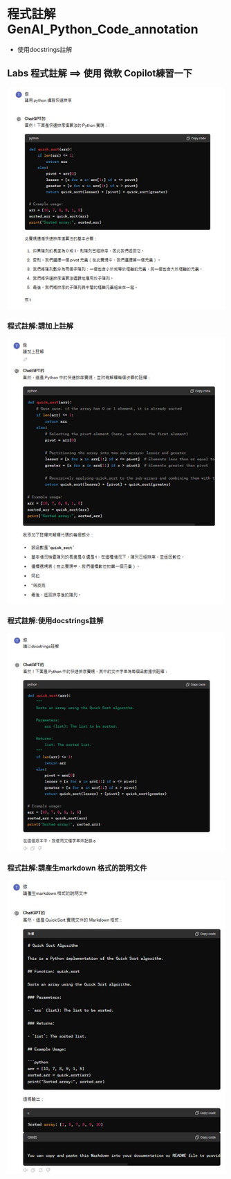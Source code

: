# 程式註解 GenAI_Python_Code_annotation
- 使用docstrings註解

## Labs 程式註解 ==> 使用 微軟  Copilot練習一下

![ChatGPT_PYTHON_QuickSort_1.JPG](../pics/ChatGPT_PYTHON_QuickSort_1.JPG)

### 程式註解:請加上註解
![ChatGPT_PYTHON_QuickSort_2.JPG](../pics/ChatGPT_PYTHON_QuickSort_2.JPG)

### 程式註解:使用docstrings註解 
![ChatGPT_PYTHON_QuickSort_3.JPG](../pics/ChatGPT_PYTHON_QuickSort_3.JPG)

### 程式註解:請產生markdown 格式的說明文件
![ChatGPT_PYTHON_QuickSort_4.JPG](../pics/ChatGPT_PYTHON_QuickSort_4.JPG)
